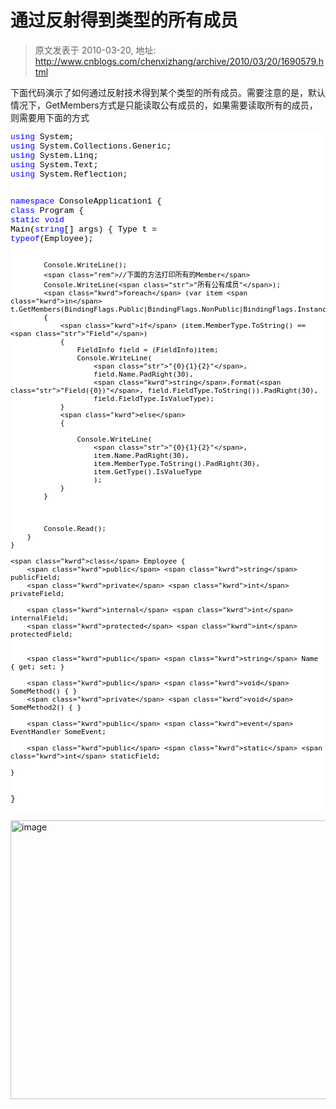 # 通过反射得到类型的所有成员 
> 原文发表于 2010-03-20, 地址: http://www.cnblogs.com/chenxizhang/archive/2010/03/20/1690579.html 


<p>下面代码演示了如何通过反射技术得到某个类型的所有成员。需要注意的是，默认情况下，GetMembers方式是只能读取公有成员的，如果需要读取所有的成员，则需要用下面的方式</p><pre class="csharpcode"><span class="kwrd">using</span> System;
<span class="kwrd">using</span> System.Collections.Generic;
<span class="kwrd">using</span> System.Linq;
<span class="kwrd">using</span> System.Text;
<span class="kwrd">using</span> System.Reflection;

<span class="kwrd">namespace</span> ConsoleApplication1
{
    <span class="kwrd">class</span> Program
    {
        <span class="kwrd">static</span> <span class="kwrd">void</span> Main(<span class="kwrd">string</span>[] args)
        {
            Type t = <span class="kwrd">typeof</span>(Employee);


            Console.WriteLine();
            <span class="rem">//下面的方法打印所有的Member</span>
            Console.WriteLine(<span class="str">"所有公有成员"</span>);
            <span class="kwrd">foreach</span> (var item <span class="kwrd">in</span> t.GetMembers(BindingFlags.Public|BindingFlags.NonPublic|BindingFlags.Instance))
            {
                <span class="kwrd">if</span> (item.MemberType.ToString() == <span class="str">"Field"</span>)
                {
                    FieldInfo field = (FieldInfo)item;
                    Console.WriteLine(
                        <span class="str">"{0}{1}{2}"</span>,
                        field.Name.PadRight(30),
                        <span class="kwrd">string</span>.Format(<span class="str">"Field({0})"</span>, field.FieldType.ToString()).PadRight(30),
                        field.FieldType.IsValueType);
                }
                <span class="kwrd">else</span>
                {

                    Console.WriteLine(
                        <span class="str">"{0}{1}{2}"</span>,
                        item.Name.PadRight(30),
                        item.MemberType.ToString().PadRight(30),
                        item.GetType().IsValueType
                        );
                }
            }



            Console.Read();
        }
    }

    <span class="kwrd">class</span> Employee {
        <span class="kwrd">public</span> <span class="kwrd">string</span> publicField;
        <span class="kwrd">private</span> <span class="kwrd">int</span> privateField;

        <span class="kwrd">internal</span> <span class="kwrd">int</span> internalField;
        <span class="kwrd">protected</span> <span class="kwrd">int</span> protectedField;


        <span class="kwrd">public</span> <span class="kwrd">string</span> Name { get; set; }

        <span class="kwrd">public</span> <span class="kwrd">void</span> SomeMethod() { }
        <span class="kwrd">private</span> <span class="kwrd">void</span> SomeMethod2() { }

        <span class="kwrd">public</span> <span class="kwrd">event</span> EventHandler SomeEvent;

        <span class="kwrd">public</span> <span class="kwrd">static</span> <span class="kwrd">int</span> staticField;

    }
}
</pre>
<p>
<style type="text/css">.csharpcode, .csharpcode pre
{
	font-size: small;
	color: black;
	font-family: consolas, "Courier New", courier, monospace;
	background-color: #ffffff;
	/*white-space: pre;*/
}
.csharpcode pre { margin: 0em; }
.csharpcode .rem { color: #008000; }
.csharpcode .kwrd { color: #0000ff; }
.csharpcode .str { color: #006080; }
.csharpcode .op { color: #0000c0; }
.csharpcode .preproc { color: #cc6633; }
.csharpcode .asp { background-color: #ffff00; }
.csharpcode .html { color: #800000; }
.csharpcode .attr { color: #ff0000; }
.csharpcode .alt 
{
	background-color: #f4f4f4;
	width: 100%;
	margin: 0em;
}
.csharpcode .lnum { color: #606060; }
</style>
</p>
<p><a href="http://images.cnblogs.com/cnblogs_com/chenxizhang/WindowsLiveWriter/927d1e34a46d_10144/image_6.png" class="thickbox"><img title="image" border="0" alt="image" src="http://images.cnblogs.com/cnblogs_com/chenxizhang/WindowsLiveWriter/927d1e34a46d_10144/image_thumb_2.png" width="681" height="446"></a></p>